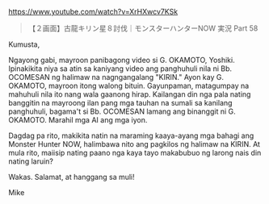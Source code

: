 https://www.youtube.com/watch?v=XrHXwcv7KSk

> 【２画面】古龍キリン星８討伐｜モンスターハンターNOW 実況 Part 58 
 
Kumusta,

Ngayong gabi, mayroon panibagong video si G. OKAMOTO, Yoshiki. Ipinakikita niya sa atin sa kaniyang video ang panghuhuli nila ni Bb. OCOMESAN ng halimaw na nagngangalang "KIRIN." Ayon kay G. OKAMOTO, mayroon itong walong bituin. Gayunpaman, matagumpay na mahuhuli nila ito nang wala gaanong hirap. Kailangan din nga pala nating banggitin na mayroong ilan pang mga tauhan na sumali sa kanilang panghuhuli, bagama't si Bb. OCOMESAN lamang ang binanggit ni G. OKAMOTO. Marahil mga AI ang mga iyon.

Dagdag pa rito, makikita natin na maraming kaaya-ayang mga bahagi ang Monster Hunter NOW, halimbawa nito ang pagkilos ng halimaw na KIRIN. At mula rito, maiisip nating paano nga kaya tayo makabubuo ng larong nais din nating laruin? 

Wakas. Salamat, at hanggang sa muli!

Mike
